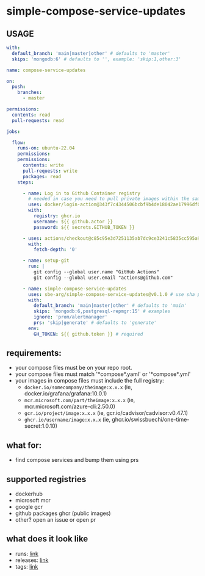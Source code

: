 # simple-compose-service-updates

## USAGE

```yaml
with:
  default_branch: 'main|master|other' # defaults to 'master'
  skips: 'mongodb:6' # defaults to '', example: 'skip:1,other:3'
```

```yaml
name: compose-service-updates

on:
  push:
    branches:
      - master

permissions:
  contents: read
  pull-requests: read

jobs:

  flow:
    runs-on: ubuntu-22.04
    permissions:
    permissions:
      contents: write
      pull-requests: write
      packages: read
    steps:

      - name: Log in to Github Container registry 
        # needed in case you need to pull private images within the same github organization, place before checkout
        uses: docker/login-action@343f7c4344506bcbf9b4de18042ae17996df046d # v3.0.0
        with:
          registry: ghcr.io
          username: ${{ github.actor }}
          password: ${{ secrets.GITHUB_TOKEN }}

      - uses: actions/checkout@c85c95e3d7251135ab7dc9ce3241c5835cc595a9 # v3.5.3
        with:
          fetch-depth: '0'

      - name: setup-git
        run: |
          git config --global user.name "GitHub Actions"
          git config --global user.email "actions@github.com"

      - name: simple-compose-service-updates
        uses: sbe-arg/simple-compose-service-updates@v0.1.0 # use sha pinning when possible
        with:
          default_branch: 'main|master|other' # defaults to 'main'
          skips: 'mongodb:6,postgresql-repmgr:15' # examples
          ignore: 'prom/alertmanager'
          prs: 'skip|generate' # defaults to 'generate'
        env:
          GH_TOKEN: ${{ github.token }} # required
```

## requirements:

- your compose files must be on your repo root.
- your compose files must match '\*compose\*.yaml' or '\*compose\*.yml'
- your images in compose files must include the full registry: 
  - `docker.io/somecompany/theimage:x.x.x` (ie, docker.io/grafana/grafana:10.0.1)
  - `mcr.microsoft.com/part/theimage:x.x.x` (ie, mcr.microsoft.com/azure-cli:2.50.0)
  - `gcr.io/project/image:x.x.x` (ie, gcr.io/cadvisor/cadvisor:v0.47.1)
  - `ghcr.io/username/image:x.x.x` (ie, ghcr.io/swissbuechi/one-time-secret:1.0.10)

## what for:

- find compose services and bump them using prs

## supported registries

- dockerhub
- microsoft mcr
- google gcr
- github packages ghcr (public images)
- other? open an issue or open pr

## what does it look like

- runs: [link](https://github.com/sbe-arg/simple-compose-service-updates/actions/workflows/simple.yml)
- releases: [link](https://github.com/sbe-arg/simple-compose-service-updates/releases)
- tags: [link](https://github.com/sbe-arg/simple-compose-service-updates/tags)
